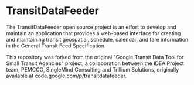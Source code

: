 # TransitDataFeeder
The TransitDataFeeder open source project is an effort to develop and maintain an application that provides a web-based interface for creating and maintaining transit geospatial, schedule, calendar, and fare information in the General Transit Feed Specification.

This repository was forked from the original "Google Transit Data Tool for Small Transit Agencies" project, a collaboration between the IDEA Project team, PEMCCO, SingleMind Consulting and Trillium Solutions, originally available at code.google.com/p/transitdatafeeder.
